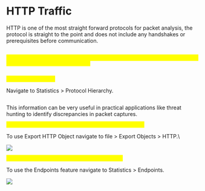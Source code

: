 # HTTP Traffic

HTTP is one of the most straight forward protocols for packet analysis, the protocol is straight to the point and does not include any handshakes or prerequisites before communication.

\
<mark style="color:yellow;">**`Some of the important information we can gather from the packet is the Request URI, File Data, Server.`**</mark>

<figure><img src="https://assets.tryhackme.com/additional/wireshark101/33.png" alt=""><figcaption></figcaption></figure>

<mark style="color:yellow;">**`Protocol Hierarchy`**</mark>

&#x20;Navigate to Statistics > Protocol Hierarchy.

<figure><img src="https://assets.tryhackme.com/additional/wireshark101/36.png" alt=""><figcaption></figcaption></figure>

This information can be very useful in practical applications like threat hunting to identify discrepancies in packet captures.



<mark style="color:yellow;">**`Organizing the Request URIs with Export HTTP Object`**</mark>

To use Export HTTP Object navigate to file > Export Objects > HTTP.\


![](https://assets.tryhackme.com/additional/wireshark101/37.png)

<mark style="color:yellow;">**`Organizing Endpoints and IPs with Endpoints`**</mark>

&#x20;To use the Endpoints feature navigate to Statistics > Endpoints.

![](https://assets.tryhackme.com/additional/wireshark101/38.png)
